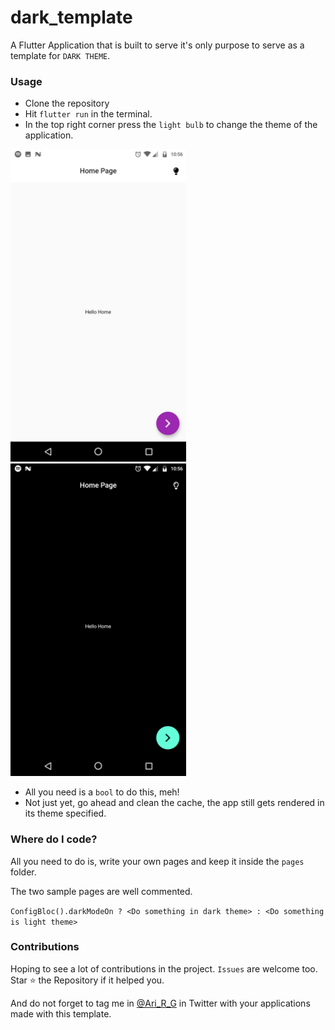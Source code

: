 # dark_template

A Flutter Application that is built to serve it's only purpose to serve as a template for `DARK THEME`.

### Usage

* Clone the repository
* Hit `flutter run` in the terminal.
* In the top right corner press the `light bulb` to change the theme of the application.

<img src="assets/Light.png" height=500>

<img src="assets/Dark.png" height=500>

* All you need is a `bool` to do this, meh!
* Not just yet, go ahead and clean the cache, the app still gets rendered in its theme specified.

### Where do I code?

All you need to do is, write your own pages and keep it inside the `pages` folder.

The two sample pages are well commented. 

`ConfigBloc().darkModeOn ? <Do something in dark theme> : <Do something is light theme>`

### Contributions

Hoping to see a lot of contributions in the project. `Issues` are welcome too. Star :star: the Repository if it helped you. 

And do not forget to tag me in [@Ari_R_G](https://twitter.com/Ari_R_G) in Twitter with your applications made with this template.
